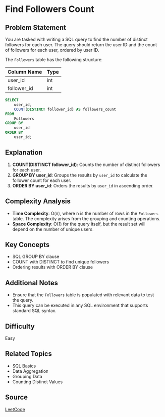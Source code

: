 # Find Followers Count

## Problem Statement
You are tasked with writing a SQL query to find the number of distinct followers for each user. The query should return the user ID and the count of followers for each user, ordered by user ID.

The `Followers` table has the following structure:

| Column Name   | Type    |
|---------------|---------|
| user_id       | int     |
| follower_id   | int     |

```sql
SELECT 
    user_id,
    COUNT(DISTINCT follower_id) AS followers_count
FROM
    Followers
GROUP BY 
    user_id
ORDER BY
    user_id;
```

## Explanation
1. **COUNT(DISTINCT follower_id)**: Counts the number of distinct followers for each user.
2. **GROUP BY user_id**: Groups the results by `user_id` to calculate the follower count for each user.
3. **ORDER BY user_id**: Orders the results by `user_id` in ascending order.

## Complexity Analysis
- **Time Complexity**: O(n), where n is the number of rows in the `Followers` table. The complexity arises from the grouping and counting operations.
- **Space Complexity**: O(1) for the query itself, but the result set will depend on the number of unique users.

## Key Concepts
- SQL GROUP BY clause
- COUNT with DISTINCT to find unique followers
- Ordering results with ORDER BY clause

## Additional Notes
- Ensure that the `Followers` table is populated with relevant data to test the query.
- This query can be executed in any SQL environment that supports standard SQL syntax.

## Difficulty
Easy

## Related Topics
- SQL Basics
- Data Aggregation
- Grouping Data
- Counting Distinct Values

## Source
[LeetCode](https://leetcode.com/problems/find-followers-count/?envType=study-plan-v2&envId=top-sql-50)
